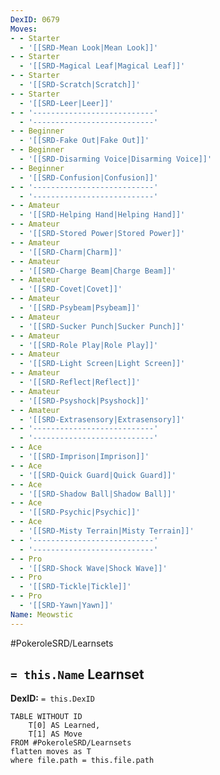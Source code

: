```yaml
---
DexID: 0679
Moves:
- - Starter
  - '[[SRD-Mean Look|Mean Look]]'
- - Starter
  - '[[SRD-Magical Leaf|Magical Leaf]]'
- - Starter
  - '[[SRD-Scratch|Scratch]]'
- - Starter
  - '[[SRD-Leer|Leer]]'
- - '---------------------------'
  - '---------------------------'
- - Beginner
  - '[[SRD-Fake Out|Fake Out]]'
- - Beginner
  - '[[SRD-Disarming Voice|Disarming Voice]]'
- - Beginner
  - '[[SRD-Confusion|Confusion]]'
- - '---------------------------'
  - '---------------------------'
- - Amateur
  - '[[SRD-Helping Hand|Helping Hand]]'
- - Amateur
  - '[[SRD-Stored Power|Stored Power]]'
- - Amateur
  - '[[SRD-Charm|Charm]]'
- - Amateur
  - '[[SRD-Charge Beam|Charge Beam]]'
- - Amateur
  - '[[SRD-Covet|Covet]]'
- - Amateur
  - '[[SRD-Psybeam|Psybeam]]'
- - Amateur
  - '[[SRD-Sucker Punch|Sucker Punch]]'
- - Amateur
  - '[[SRD-Role Play|Role Play]]'
- - Amateur
  - '[[SRD-Light Screen|Light Screen]]'
- - Amateur
  - '[[SRD-Reflect|Reflect]]'
- - Amateur
  - '[[SRD-Psyshock|Psyshock]]'
- - Amateur
  - '[[SRD-Extrasensory|Extrasensory]]'
- - '---------------------------'
  - '---------------------------'
- - Ace
  - '[[SRD-Imprison|Imprison]]'
- - Ace
  - '[[SRD-Quick Guard|Quick Guard]]'
- - Ace
  - '[[SRD-Shadow Ball|Shadow Ball]]'
- - Ace
  - '[[SRD-Psychic|Psychic]]'
- - Ace
  - '[[SRD-Misty Terrain|Misty Terrain]]'
- - '---------------------------'
  - '---------------------------'
- - Pro
  - '[[SRD-Shock Wave|Shock Wave]]'
- - Pro
  - '[[SRD-Tickle|Tickle]]'
- - Pro
  - '[[SRD-Yawn|Yawn]]'
Name: Meowstic
---
```


#PokeroleSRD/Learnsets

## `= this.Name` Learnset

**DexID:** `= this.DexID`

```dataview
TABLE WITHOUT ID
    T[0] AS Learned,
    T[1] AS Move
FROM #PokeroleSRD/Learnsets
flatten moves as T
where file.path = this.file.path
```
